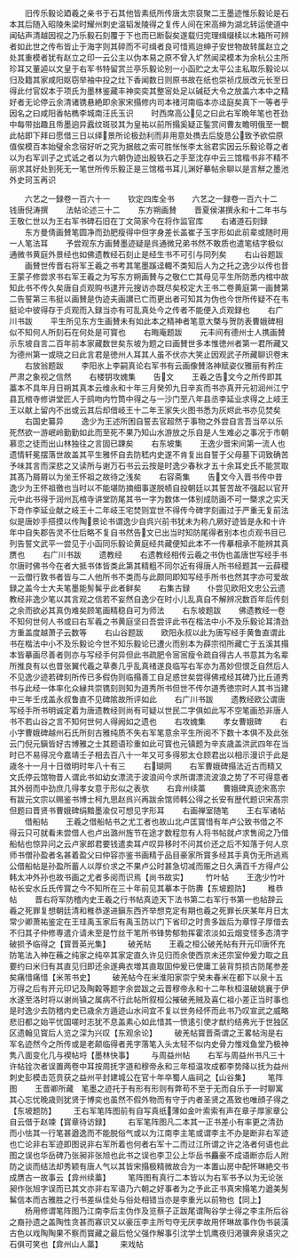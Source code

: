 <!-- { "loadSidebar": true } -->
　　旧传乐毅论廼羲之亲书于石其他皆素纸所传唐太宗裒聚二王墨迹惟乐毅论是石本其后随入昭陵朱梁时耀州刺史温韬发陵得之复传人间在宋高绅为湖北转运使道中闻砧声清越因视之乃乐毅石刻覆于下也而已断裂矣遂载归完理缉缀椟以木箱所可辨者如此世之传布皆止于海字则其碎而不可缉者良可惜焉迨绅子安世物故转属赵立之处其重模者犹有赵立之印一云公主以伪本易之原不曾入圹然闻梁模本为余杭公主所珍耳又董逌以文皇于右军书特留赏兰亭乐毅论别一小函贮之太平公主私取乐毅论以归及籍其家咸阳妪窃举袖中投之灶下香闻数日则原书故在纸也崇祯戊辰改元长至日得此付官奴本于项氏为墨林鉴藏丰神奕奕其整宻处足以碱砭大令之放盖六本中之精好者无论停云余清诸镌悬絶即余家宋搨修内司本禇河南临本亦迳庭矣真下一等者乎因名之曰咸阳香帖檇李城南汪氏玉识
　　时西席高公见之曰此右军晩年笔也苍劲中每带拙趣且帋墨逈异蠧纹斑驳其为皇祐以前所搨奚疑正鍳赏间曹友瞻明俄至一覩此帖即下拜曰愿借三日以绎景所论极劲利而非用意处擕去后旋恳公致予欲偿原值俟模百本始璧余念宿好听之究为据舷之索可胜怅怅李太翁君实因云乐毅论尊之者以为右军训子之式诋之者以为六朝伪迹出殷铁石之手至沈存中云三馆楷书非不精不丽求其好处到死无一笔世所传乐毅正是三馆楷书耳儿渊好摹帖余聊以是言觧之墨池外史珂玉再识





　　六艺之一録卷一百六十一
　　钦定四库全书
　　六艺之一録卷一百六十二　　钱唐倪涛撰
　　法帖论述三十二
　　东方朔画賛
　　晋夏侯湛撰永和十二年书与王敬仁世以为王右军书碑石旧在丁文简家今在将作监官库
　　右诸道石刻録
　　东方曼倩画賛笔圆净而劲肥瘦得中但字身差长盖崔子玉字形如此前辈或随时用一人笔法耳
　　予尝观东方画賛墨迹疑是呉通微兄弟书然不敢质也遣笔结字极似通微书黄庭外景经也如佛遗教经石刻止是经生书不可引与同列矣
　　右山谷题跋
　　画賛世传晋右将军王羲之书考其笔墨蹊迳輙不类知后人为之托之逸少以传也昔王蒙子修尝求书右军王羲之为写东方朔画賛与之敬仁亡其母见平生所防悉内棺中故知此书不传久矣唐自贞观购书逮开元搜访亦既尽矣校定大王书二卷黄庭第一画賛第二告誓第三韦挺以画賛是伪迹夫画讃已亡而更出者可知其为伪也今世所传疑不在韦挺论中彼得存于贞观而入録当亦有可乱真处今之传者不能便入贞观録也
　　右广川书跋
　　平生所见东方生画賛未有如此本之精神者笔意大槩与贺防表曹娥碑相似不知何人所刻石在何处是可寳也
　　右晦庵题跋
　　元丰间有德州士人携画賛示东坡自言二百年前本家藏数世矣东坡为题之曰画賛世多本惟徳州者第一君所藏又为德州第一或晓之曰此言君是徳州人耳其人虽不伏亦大笑止因观武子所藏聊识卷末
　　右放翁题跋
　　李阳氷上李嗣真论右军书有云画像賛洛神赋姿仪雅丽有矜庄严肃之象视之信然
　　右楼钥攻媿集
　　告文
　　王羲之告文今之所传即其藁本不具年月日朔其真本云维永和十年三月癸夘九日辛亥而书亦真开元初润州江宁县瓦棺寺修讲堂匠人于鸱吻内竹筒中得之与一沙门至八年县丞李延业求得之上岐王王以献上留内不出或云其后却借岐王十二年王家失火图书悉为灰烬此书亦见焚矣
　　右国史纂异
　　逸少为王述所困自誓去官超然于事物之外尝自言吾当卒以乐死然欲一游岷岭勤勤如此而至死不果乃知山水游放之乐自是人生难必之事况于市朝慕恋之徒而出山林独往之言固已踈矣
　　右东坡集
　　王逸少晋宋间第一流人也遗情轩冕摆落世故盖其平生雅怀自去防嵇内史遂不肯复出自誓于父母墓下词致确苦予味其言而深悲之又读所与谢万石书云云按是时逸少春秋才五十余耳史氏不能赏取其髙乃屑屑以为坐王怀祖之故待之浅矣
　　右容斋集
　　告文今入晋书传中昔逸少为王怀祖徼也当时以不能堪防摘细事遂脱帻自投朝廷以其誓苦故不强起以官开元中此书得于润州瓦棺寺讲堂防尾其书一字为数体一体别成防画不可一槩求之实天下竒作李延业献之岐王十二年岐王宅焚则宜世不得传今碑字刻画过于严重无复前法似是唐妙手搭摸以传陶景论书谓逸少自呉兴前书犹未为称凢厥好迹皆是永和十许年中自失郡告灵不仕后略不复自书然告文已出当时知防尾得者别本也贞观书目已列告誓文武平一尝见于小函同乐毅论黄庭经共藏便知此本不一传摹相承不能辨其真赝也
　　右广川书跋
　　遗教经
　　右遗教经相传云羲之书伪也盖唐世写经手书尔唐时佛书今在者大抵书体皆类此第其精粗不同尔近有得唐人所书经题其一云薛稷一云僧行敦书者皆与二人他所书不类而与此颇同即知写经手所书也然其字亦可爱故録之盖今士大夫笔墨能髣髴乎此者鲜矣
　　右集古録
　　仆尝见欧阳文忠公云遗教经非逸少笔以其言观之信若不妄然自逸少在时小儿乱真自不解辨况数百年后传刻之余而欲必其真伪难矣顾笔画精稳自可为师法
　　右东坡题跋
　　佛遗教经一卷不知何世何人书或曰右军羲之书黄庭坚曰吾尝评此书在楷法中小不及乐毅论耳清劲方重盖度越萧子云数等
　　右山谷题跋
　　欧阳永叔以此为唐写经手黄鲁直谓此书在楷法中小不及乐毅论今世不知乐毅论已遭火而别本为薛宗彻所藏亡于五溪其搨本皆摹画尽善者则亦与写经手何异但此书疏肥令宻宻瘦令疏自得古人书意其为名辈所推良有以也昔张翼代羲之草奏几乎乱真禇遂良临写右军亦为髙妙但恨乏自然后人不见逸少迹若碑刻所传已多假伪则临搨善工自足惑世矣尝得佛戒经其碑乃比丘道秀书与此经一体率化众縁共崇镌刻则知为道秀所书但世不传尔道秀徳宗时人其书当建中三年壬戌盖永叔鲁直不见碑隂故所评如此
　　右广川书跋
　　遗教经欧公谓唐写经手所书明诚定着为唐遗教经则尚有可疑以世民二字俱如此写不空笔画恐非唐人书不若山谷之言不知何世何人得阙如之遗也
　　右攻媿集
　　孝女曹娥碑
　　右小字曹娥碑越州石氏所刻古雅纯质不失右军笔意余平生所阅不下数十本俱不及此张云门倪元鎭皆好古博雅之士其题语珍重如此可寳也元镇题为辛亥歳盖洪武四年在当时已不易得况今嘉靖壬子相去百八十一年又可多得邪太仓顾君出以相示漫识于此是歳冬十一月十日徴明时年八十有三
　　右瑚网
　　右军曹娥碑搨法近古而精又文氏停云馆物昔人谓此书如幼女漂流于波浪间今求所谓漂流波浪之势了不可得意者其外弱而中劲庶几得孝女意于形似之表欤
　　右弇州续藁
　　曹娥碑真迹宋髙宗有跋元文宗以赐鉴书博士柯九思赵呉兴再跋余馆师韩公得之长安有歴代题识宋髙宗但题曰晋贤书曹娥碑绢黯墨渝仅可想见字形耳
　　右画禅室随笔
　　王右军诸帖
　　借船帖
　　王羲之借船帖书之尤工者也故山北卢匡寳惜有年卢公致书借之不得云只可就看未尝借人也卢出潞州旌节在途才数程忽有人将书帖就卢求售阅之乃借船帖也惊异问之云卢家郎君要钱遣卖耳卢叹异移时不问其价还之后不知落于何人京师书僧孙盈者名甚着盈父曰仲容亦鉴书画精于品目豪家所寳多经其手真伪无所逃焉公借船帖是孙盈所蓄人以厚价求之不果卢公时甚急切减而赈之日久满百千方得卢公韩太冲外孙也故书画之尤者多阅而识焉【尚书故实】
　　竹叶帖
　　王逸少竹叶帖长安水丘氏传寳之今不知所在三十年前见其摹本于防夀【东坡题防】
　　稚恭帖
　　晋右将军防稽内史王羲之行书帖真迹天下法书第二右军行书第一也帖辞云羲之死罪复想朝廷清和稚恭遂进鎭东西齐举想克定有期也羲之死罪长庆某年月日太常少卿萧祐鉴定在王珪禹玉家后有禹玉防以门下省印之时贵多跋后为章惇子厚借去不归其子仲修専遣介请未至是竹丝干笔所书锋势郁勃挥霍浓淡如云烟变怪多态清字破损予临得之【寳晋英光集】
　　破羌帖
　　王羲之桓公破羌帖有开元印唐怀充防笔法入神在蘓之纯家之纯卒其家定直久许见归而余使西京未还宗室仲爰力取之且要约曰米归有其直见归即还余遂典衣増其直取囬仲爰已使庸工装背剪损古防尾参差矣痛惜痛惜【米芾书史】
　　破羌帖今在米淮阳家崇宁癸未春米在都下以泉十五万得之后有开元印记及陶糓等题字余尝跋之云晋穆帝永和十二年秋桓温破姚襄于伊水遂至洛时将以谢尚镇之属病不行此帖所叙桓公摧破羌贼及喜仁祖小差正当时事也是时逸少去防稽内史已歳余方遁迹山水间宜不复以世务经怀而此书乃叹宣武之威略悲旧都之始平忧国嗟时志犹不息盖素心如此惜其一愤逺引使才猷约结弗光于世独区区遗翰见寳后人览之深为兴叹【东观余论】
　　破羌帖寳晋斋谓之王畧帖洵是右军名迹然今之所传或是老颠临得者羌字落笔入头太轻不似内史骨力惟戏鱼堂乃极神隽八面变化几与褉帖埒【墨林快事】
　　与周益州帖
　　右军与周益州书凡三十许帖铨次者误置两卷中耳按周抚字道和穆帝永和三年桓温攻成都李势降以抚为益州刺史彭模击范贲获之益州平封建城公在官十年卒蜀人庙祠之【山谷集】
　　笔阵图
　　王晋卿所藏　笔墨之迹托于有形有形则有弊苟不至于无而自乐于一时聊寓其心忘忧晚歳则犹贤于博奕也虽然不假外物而有守于内者圣贤之髙致也唯顔子得之【东坡题防】
　　王右军笔阵图前有自写真纸薄如金叶索索有声在章子厚家章公自云借于赵竦【寳章待访録】
　　右军笔阵图凡二本其一正书差小有率更之清劲而小怯其一行笔甚遒逸而不能脱俗气或以为江南李主笔或谓李主不办是断非右军迹也亡论非右军迹即图说非右军所着也何者右军十二而过江所谓之许之洛者何语也此图之误也华岳碑乃张昶非张旭也此书之误也李卫公上华岳书麤豪不成语断亦后人附防之谈而结法却秀颖有唐人气以其皆宋搨极精微故合为一本置山房中配怀琳絶交书成赝古一故事云【弇州续藁】
　　笔阵图有真行二本皆以为右军书予以为无论张昶作张旭字误而已其文亦非右军语乃六朝之好事者为之予此正书真宋搨笔力遒美髣髴信本而古雅胜之行书差纵佳处与俗处相错当亦是李重光以前物也【同上】
　　杨用修谓笔阵图乃江南李后主伪作及览蔡子正跋尾谓陶谷学士得之李主所后谷之裔孙遗之盖陶性贪甚而寡识又以豪压李主所匄夺无厌李故用怀琳故事作伪书装潢古色以戏陶陶果不察而寳藏之最后伧父强作解事引沈学士饥鹰夜归渇骥奔泉语灾之石俱可笑也【弇州山人藁】
　　来戏帖
